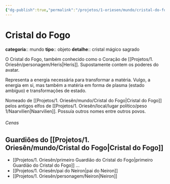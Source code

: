 ```yaml
---
{"dg-publish":true,"permalink":"/projetos/1-oriesen/mundo/cristal-do-fogo/","dgHomeLink":true,"dgPassFrontmatter":false}
---
```



# Cristal do Fogo
**categoria**:: mundo
**tipo**:: objeto
**detalhe**:: cristal mágico sagrado

O Cristal do Fogo, também conhecido como o Coração de [[Projetos/1. Oriesên/personagem/Heris|Heris]]. Supostamente contem os poderes do avatar.

Representa a energia necessária para transformar a matéria. Vulgo, a energia em si, mas também a matéria em forma de plasma (estado ambíguo) e transformações de estado.

Nomeado de [[Projetos/1. Oriesên/mundo/Cristal do Fogo|Cristal do Fogo]] pelos antigos elfos de [[Projetos/1. Oriesên/local/lugar político/peso 1/Naarvilien|Naarvilien]]. Possuía outros nomes entre outros povos.

###### Cenas



## Guardiões do [[Projetos/1. Oriesên/mundo/Cristal do Fogo|Cristal do Fogo]]
- [[Projetos/1. Oriesên/primeiro Guardião do Cristal do Fogo|primeiro Guardião do Cristal do Fogo]]
...
- [[Projetos/1. Oriesên/pai do Neiron|pai do Neiron]]
- [[Projetos/1. Oriesên/personagem/Neiron|Neiron]]